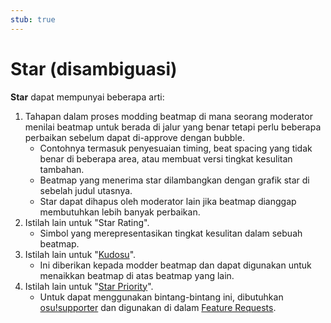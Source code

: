 ```yaml
---
stub: true
---
```


<!-- term definition is outdated now that forum-based modding is gone -->

<!-- we could keep this as a piece of history or something but "stars" are pretty much only used in the context of "star rating" nowadays (didn't edit the original glossary entry) -->

# Star (disambiguasi)

**Star** dapat mempunyai beberapa arti:

1. Tahapan dalam proses modding beatmap di mana seorang moderator menilai beatmap untuk berada di jalur yang benar tetapi perlu beberapa perbaikan sebelum dapat di-approve dengan bubble.
   - Contohnya termasuk penyesuaian timing, beat spacing yang tidak benar di beberapa area, atau membuat versi tingkat kesulitan tambahan.
   - Beatmap yang menerima star dilambangkan dengan grafik star di sebelah judul utasnya.
   - Star dapat dihapus oleh moderator lain jika beatmap dianggap membutuhkan lebih banyak perbaikan.
2. Istilah lain untuk "Star Rating".
   - Simbol yang merepresentasikan tingkat kesulitan dalam sebuah beatmap.
3. Istilah lain untuk "[Kudosu](/wiki/Modding/Kudosu)".
   - Ini diberikan kepada modder beatmap dan dapat digunakan untuk menaikkan beatmap di atas beatmap yang lain.
4. Istilah lain untuk "[Star Priority](/wiki/Modding/Star_priority)".
   - Untuk dapat menggunakan bintang-bintang ini, dibutuhkan [osu!supporter](/wiki/osu!supporter) dan digunakan di dalam [Feature Requests](https://osu.ppy.sh/community/forums/4).
